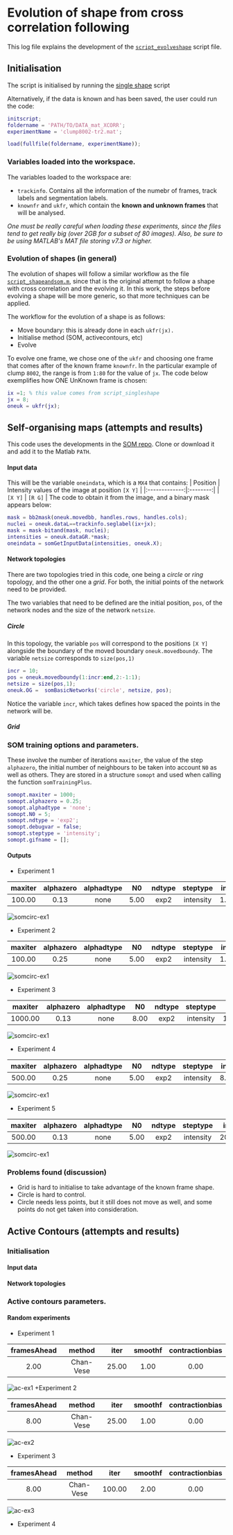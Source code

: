 # Evolution of shape from cross correlation following
This log file explains the development of the
[`script_evolveshape`](../script_evolveshape.m) script file.
## Initialisation
The script is initialised by running the [single shape](../script_singleshape.m)
script

Alternatively, if the data is known and has been saved, the user could run
the code:
```Matlab
initscript;
foldername = 'PATH/TO/DATA_mat_XCORR';
experimentName = 'clump8002-tr2.mat';

load(fullfile(foldername, experimentName));
```
### Variables loaded into the workspace.
The variables loaded to the workspace are:
+ `trackinfo`. Contains all the information of the numebr of frames, track
labels and segmentation labels.
+ `knownfr` and `ukfr`, which contain the **known and unknown frames** that
will be analysed.

_One must be really careful when loading these experiments, since the files
tend to get really big (over 2GB for a subset of 80 images). Also, be sure
to be using MATLAB's MAT file storing v7.3 or higher._

### Evolution of shapes (in general)
The evolution of shapes will follow a similar workflow as the file
[`script_shapeandsom.m`](../script_shapeandsom.m), since that is the original
attempt to follow a shape with cross correlation and the evolving it. In this
work, the steps before evolving a shape will be more generic, so that more
techniques can be applied.

The workflow for the evolution of a shape is as follows:
+ Move boundary: this is already done in each `ukfr(jx).`
+ Initialise method (SOM, activecontours, etc)
+ Evolve

To evolve one frame, we chose one of the `ukfr` and choosing one frame that
comes after of the known frame `knownfr`. In the particular example of clump
`8002`, the range is from `1:80` for the value of `jx`. The code below
exemplifies how ONE UnKnown frame is chosen:
```Matlab
ix =1; % this value comes from script_singleshape
jx = 8;
oneuk = ukfr(jx);
```
## Self-organising maps (attempts and results)
This code uses the developments in the
[SOM repo](https://github.com/alonsoJASL/matlab.selforganisingmaps).
Clone or download it and add it to the Matlab `PATH`.
#### Input data
This will be the variable `oneindata`, which is a `MX4` that contains:
| Position      | Intensity values of the image at position `[X Y]` |
|:-------------:|:--------:|
| `[X Y]`       | `[R G]`  |
The code to obtain it from the image, and a binary mask appears below:
```Matlab
mask = bb2mask(oneuk.movedbb, handles.rows, handles.cols);
nuclei = oneuk.dataL==trackinfo.seglabel(ix+jx);
mask = mask-bitand(mask, nuclei);
intensities = oneuk.dataGR.*mask;
oneindata = somGetInputData(intensities, oneuk.X);
```
#### Network topologies
There are two topologies tried in this code, one being a _circle_ or _ring_
topology, and the other one a _grid_. For both, the initial points of the
network need to be provided.

The two variables that need to be defined are the initial position, `pos`,
of the network nodes and the size of the network `netsize`.
##### Circle
In this topology, the variable `pos` will correspond to the positions `[X Y]`
alongside the boundary of the moved boundary `oneuk.movedboundy`. The variable
`netsize` corresponds to `size(pos,1)`
```Matlab
incr = 10;
pos = oneuk.movedboundy(1:incr:end,2:-1:1);
netsize = size(pos,1);
oneuk.OG =  somBasicNetworks('circle', netsize, pos);
```
Notice the variable `incr`, which takes defines how spaced the points in the
network will be.
##### Grid

### SOM training options and parameters.
These involve the number of iterations `maxiter`, the value of the step
`alphazero`, the initial number of neighbours to be taken into account
`N0` as well as others. They are stored in a structure `somopt` and used when
calling the function `somTrainingPlus`.
```Matlab
somopt.maxiter = 1000;
somopt.alphazero = 0.25;
somopt.alphadtype = 'none';
somopt.N0 = 5;
somopt.ndtype = 'exp2';
somopt.debugvar = false;
somopt.steptype = 'intensity';
somopt.gifname = [];

```
#### Outputs
+ Experiment 1

|maxiter|alphazero|alphadtype|N0|ndtype|steptype|incr|
|:---:|:---:|:---:|:---:|:---:|:---:|:---:|
|100.00|0.13|none|5.00|exp2|intensity|1.00|
![somcirc-ex1](../figs/cl8002-tr2-ukfr1-som-circ1.png)
+ Experiment 2

|maxiter|alphazero|alphadtype|N0|ndtype|steptype|incr|
|:---:|:---:|:---:|:---:|:---:|:---:|:---:|
|100.00|0.25|none|5.00|exp2|intensity|1.00|
![somcirc-ex1](../figs/cl8002-tr2-ukfr1-som-circ2.png)
+ Experiment 3

|maxiter|alphazero|alphadtype|N0|ndtype|steptype|incr|
|:---:|:---:|:---:|:---:|:---:|:---:|:---:|
|1000.00|0.13|none|8.00|exp2|intensity|10.00|
![somcirc-ex1](../figs/cl8002-tr2-ukfr1-som-circ3.png)
+ Experiment 4

|maxiter|alphazero|alphadtype|N0|ndtype|steptype|incr|
|:---:|:---:|:---:|:---:|:---:|:---:|:---:|
|500.00|0.25|none|5.00|exp2|intensity|8.00|
![somcirc-ex1](../figs/cl8002-tr2-ukfr1-som-circ4.png)
+ Experiment 5

|maxiter|alphazero|alphadtype|N0|ndtype|steptype|incr|
|:---:|:---:|:---:|:---:|:---:|:---:|:---:|
|500.00|0.13|none|5.00|exp2|intensity|20.00|
![somcirc-ex1](../figs/cl8002-tr2-ukfr1-som-circ5.png)


### Problems found (discussion)
+ Grid is hard to initialise to take advantage of the known frame shape.
+ Circle is hard to control.
+ Circle needs less points, but it still does not move as well, and some points
do not get taken into consideration.
## Active Contours (attempts and results)
### Initialisation
#### Input data
#### Network topologies
### Active contours parameters.
#### Random experiments
+ Experiment 1

|framesAhead|method|iter|smoothf|contractionbias|
|:---:|:---:|:---:|:---:|:---:|
|2.00|Chan-Vese|25.00|1.00|0.00|
![ac-ex1](../figs/cl8002-tr2-ukfr1-ac1.png)
+Experiment 2

|framesAhead|method|iter|smoothf|contractionbias|
|:---:|:---:|:---:|:---:|:---:|
|8.00|Chan-Vese|25.00|1.00|0.00|
![ac-ex2](../figs/cl8002-tr2-ukfr1-ac2.png)
+ Experiment 3

|framesAhead|method|iter|smoothf|contractionbias|
|:---:|:---:|:---:|:---:|:---:|
|8.00|Chan-Vese|100.00|2.00|0.00|
![ac-ex3](../figs/cl8002-tr2-ukfr1-ac3.png)
+ Experiment 4
